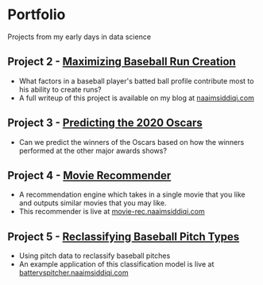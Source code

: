 # Portfolio
Projects from my early days in data science

## Project 2 - [Maximizing Baseball Run Creation](/Maximizing%20Baseball%20Run%20Creation)

* What factors in a baseball player's batted ball profile contribute most to his ability to create runs?
* A full writeup of this project is available on my blog at [naaimsiddiqi.com](https://naaimsiddiqi.com/maximizing-baseball-run-creation/)

## Project 3 - [Predicting the 2020 Oscars](/Predicting%20th%202020%20Oscars)

* Can we predict the winners of the Oscars based on how the winners performed at the other major awards shows?

## Project 4 - [Movie Recommender](/Movie%20Recommender)

* A recommendation engine which takes in a single movie that you like and outputs similar movies that you may like.
* This recommender is live at [movie-rec.naaimsiddiqi.com](http://movie-rec.naaimsiddiqi.com)

## Project 5 - [Reclassifying Baseball Pitch Types](/Reclassifying%20Baseball%20Pitch%20Types)

* Using pitch data to reclassify baseball pitches
* An example application of this classification model is live at [battervspitcher.naaimsiddiqi.com](http://battervspitcher.naaimsiddiqi.com)
